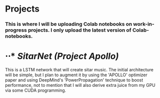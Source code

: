 # Projects

### This is where I will be uploading Colab notebooks on work-in-progress projects. I only upload the latest version of Colab-notebooks.

# ⋅⋅* *SitarNet (Project Apollo)*
This is a LSTM network that will create sitar music. The initial architecture will be simple, but I plan to augment it by using the 'APOLLO' optimizer paper and using DeepMind's 'PowerPropagation' technique to boost performance, not to mention that I will also derive extra juice from my GPU via some CUDA programming.
